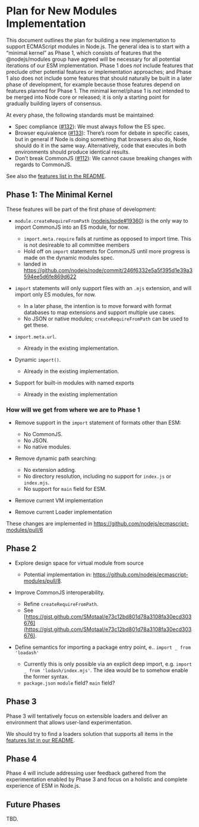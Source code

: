 # Plan for New Modules Implementation

This document outlines the plan for building a new implementation to support ECMAScript modules in Node.js. The general idea is to start with a “minimal kernel” as Phase 1, which consists of features that the @nodejs/modules group have agreed will be necessary for all potential iterations of our ESM implementation. Phase 1 does _not_ include features that preclude other potential features or implementation approaches; and Phase 1 also does not include some features that should naturally be built in a later phase of development, for example because those features depend on features planned for Phase 1. The minimal kernel/phase 1 is _not_ intended to be merged into Node core or released; it is only a starting point for gradually building layers of consensus.

At every phase, the following standards must be maintained:

* Spec compliance ([#132](https://github.com/nodejs/modules/issues/132)): We must always follow the ES spec.
* Browser equivalence ([#133](https://github.com/nodejs/modules/issues/133)): There’s room for debate in specific cases, but in general if Node is doing something that browsers also do, Node should do it in the same way. Alternatively, code that executes in both environments should produce identical results.
* Don’t break CommonJS ([#112](https://github.com/nodejs/modules/issues/112)): We cannot cause breaking changes with regards to CommonJS.

See also the [features list in the README](https://github.com/nodejs/modules#features).

## Phase 1: The Minimal Kernel

These features will be part of the first phase of development:

* `module.createRequireFromPath` ([nodejs/node#19360](https://github.com/nodejs/node/pull/19360)) is the only way to import CommonJS into an ES module, for now.
  - `import.meta.require` fails at runtime as opposed to import time. This is not desireable to all committee members
  - Hold off on `import` statements for CommonJS until more progress is made on the dynamic modules spec.
  - landed in https://github.com/nodejs/node/commit/246f6332e5a5f395d1e39a3594ee5d6fe869d622

* `import` statements will only support files with an `.mjs` extension, and will import only ES modules, for now.
  - In a later phase, the intention is to move forward with format databases to map extensions and support multiple use cases.
  - No JSON or native modules; `createRequireFromPath` can be used to get these.

* `import.meta.url`.
  - Already in the existing implementation.

* Dynamic `import()`.
  - Already in the existing implementation.

* Support for built-in modules with named exports
  - Already in the existing implementation

### How will we get from where we are to Phase 1

* Remove support in the `import` statement of formats other than ESM:
  - No CommonJS.
  - No JSON.
  - No native modules.

* Remove dynamic path searching:
  - No extension adding.
  - No directory resolution, including no support for `index.js` or `index.mjs`.
  - No support for `main` field for ESM.

* Remove current VM implementation

* Remove current Loader implementation

These changes are implemented in https://github.com/nodejs/ecmascript-modules/pull/6

## Phase 2

* Explore design space for virtual module from source
  - Potential implementation in: https://github.com/nodejs/ecmascript-modules/pull/8.

* Improve CommonJS interoperability.
  - Refine `createRequireFromPath`.
  - See [https://gist.github.com/SMotaal/e73c12bd801d78a3108fa30ecd303676](https://gist.github.com/SMotaal/e73c12bd801d78a3108fa30ecd303676).

* Define semantics for importing a package entry point, e.. `import _ from 'loadash'`
  - Currently this is only possible via an explicit deep import, e.g. `import _ from 'lodash/index.mjs'`. The idea would be to somehow enable the former syntax.
  - `package.json` `module` field? `main` field?

## Phase 3

Phase 3 will tentatively focus on extensible loaders and deliver an environment that allows user-land experimentation.

We should try to find a loaders solution that supports all items in the [features list in our README](https://github.com/nodejs/modules/#features).

## Phase 4

Phase 4 will include addressing user feedback gathered from the experimentation enabled by Phase 3 and focus on a holistic and complete experience of ESM in Node.js.

## Future Phases

TBD.
